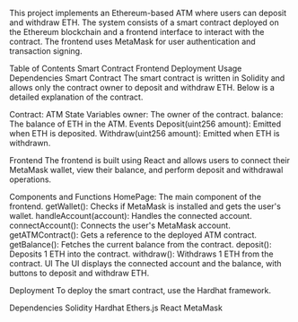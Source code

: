 This project implements an Ethereum-based ATM where users can deposit and withdraw ETH. The system consists of a smart contract deployed on the Ethereum blockchain and a frontend interface to interact with the contract. The frontend uses MetaMask for user authentication and transaction signing.

Table of Contents
Smart Contract
Frontend
Deployment
Usage
Dependencies
Smart Contract
The smart contract is written in Solidity and allows only the contract owner to deposit and withdraw ETH. Below is a detailed explanation of the contract.

Contract: ATM
State Variables
owner: The owner of the contract.
balance: The balance of ETH in the ATM.
Events
Deposit(uint256 amount): Emitted when ETH is deposited.
Withdraw(uint256 amount): Emitted when ETH is withdrawn.

Frontend
The frontend is built using React and allows users to connect their MetaMask wallet, view their balance, and perform deposit and withdrawal operations.

Components and Functions
HomePage: The main component of the frontend.
getWallet(): Checks if MetaMask is installed and gets the user's wallet.
handleAccount(account): Handles the connected account.
connectAccount(): Connects the user's MetaMask account.
getATMContract(): Gets a reference to the deployed ATM contract.
getBalance(): Fetches the current balance from the contract.
deposit(): Deposits 1 ETH into the contract.
withdraw(): Withdraws 1 ETH from the contract.
UI
The UI displays the connected account and the balance, with buttons to deposit and withdraw ETH.

Deployment
To deploy the smart contract, use the Hardhat framework.

Dependencies
Solidity
Hardhat
Ethers.js
React
MetaMask

